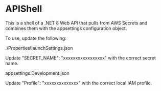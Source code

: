 # APIShell
This is a shell of a .NET 8 Web API that pulls from AWS Secrets and combines them with the appsettings configuration object.

To use, update the following:

.\Properties\launchSettings.json

Update "SECRET_NAME": "xxxxxxxxxxxxxxxxx" with the correct secret name.

appsettings.Development.json

Update "Profile": "xxxxxxxxxxxxxx" with the correct local IAM profile.
